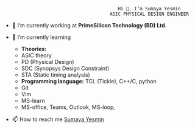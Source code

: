                                               Hi 👋, I’m Sumaya Yesmin
                                           ASIC PHYSICAL DESIGN ENGINEER

- 🔭 I’m currently working at **PrimeSilicon Technology (BD) Ltd**. 
- 🌱 I’m currently learning 
    - **Theories:**
    - ASIC theory
    - PD (Physical Design)
    - SDC (Synopsys Design Constraint)
    - STA (Static timing analysis)
    - **Programming language:** TCL (Tickle), C++/C, python
    - Git
    - Vim
    - MS-learn
    - MS-office, Teams, Outlook, MS-loop,

- 📫 How to reach me [Sumaya Yesmin](mailto:sumaya.yesmin@primesiliconbd.com)
